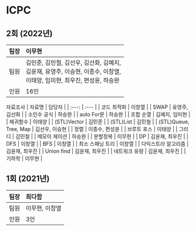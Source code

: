 # ICPC

## 2회 (2022년)
| 팀장 | 이무현 |
| :---: | :--- |
| 팀원 | 김민준, 김민철, 김선우, 김선화, 김예지,</br> 김윤재, 유영주, 이승현, 이종수, 이창열,</br> 이태양, 임미현, 최우진, 편성윤, 하승완|
| 인원 | 16인 |

자료조사
| 자료명 | 담당자 |
| :---: | :--- |
| 코드 최적화 | 이창열 |
| SWAP | 유영주, 김선화 |
| 소인수 공식 | 하승완 |
| auto For문 | 하승완 |
| 조합 순열 | 김예지, 임미현 |
| 재귀함수 | 이태양 |
| (STL)Vector | 김민준 |
| (STL)List | 김민철 |
| (STL)Queue, Tree, Map | 김선우, 이승현 |
| 정렬 | 이종수, 편성윤 |
| 브루트 포스 | 이태양 |
| 그리디 | 김민철 |
| 메모이 제이션 | 하승완 |
| 분할정복 | 이무현 |
| DP | 김윤재, 최우진 |
| DFS | 이창열 |
| BFS | 이창열 |
| 최소 스패닝 트리 | 이창열 |
| 다익스트라 알고리즘 | 김윤재, 최우진 |
| Union find | 김윤재, 최우진 |
| 네트워크 유량 | 김윤재, 최우진 |
| 기하학 | 이무현 |

## 1회 (2021년)
| 팀장 | 최다함 |
| :---: | :--- |
| 팀원 | 이무현, 이창열 |
| 인원 | 3인 |

